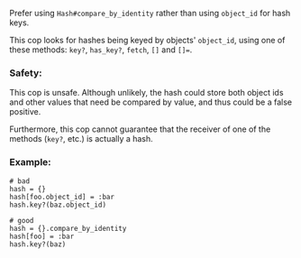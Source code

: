 Prefer using `Hash#compare_by_identity` rather than using `object_id`
for hash keys.

This cop looks for hashes being keyed by objects' `object_id`, using
one of these methods: `key?`, `has_key?`, `fetch`, `[]` and `[]=`.

### Safety:

This cop is unsafe. Although unlikely, the hash could store both object
ids and other values that need be compared by value, and thus
could be a false positive.

Furthermore, this cop cannot guarantee that the receiver of one of the
methods (`key?`, etc.) is actually a hash.

### Example:
    # bad
    hash = {}
    hash[foo.object_id] = :bar
    hash.key?(baz.object_id)

    # good
    hash = {}.compare_by_identity
    hash[foo] = :bar
    hash.key?(baz)
